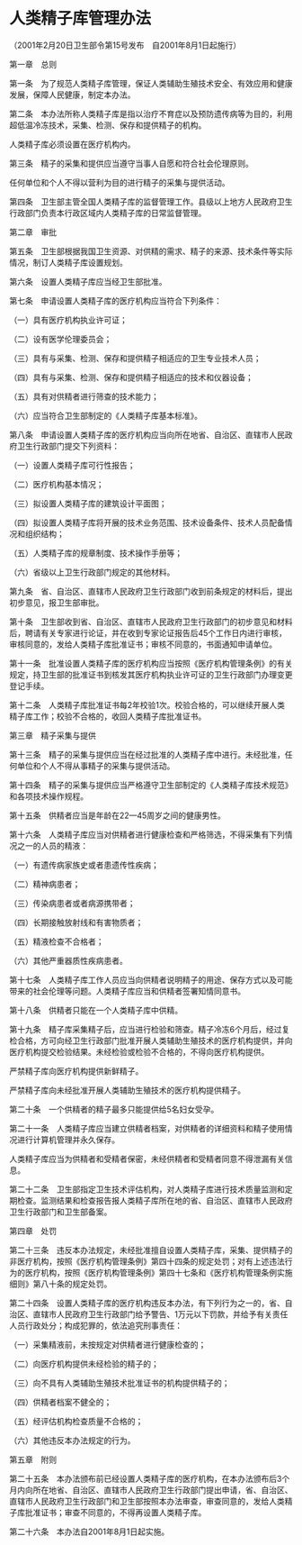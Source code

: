 # 人类精子库管理办法

（2001年2月20日卫生部令第15号发布　自2001年8月1日起施行）



第一章　总则



第一条　为了规范人类精子库管理，保证人类辅助生殖技术安全、有效应用和健康发展，保障人民健康，制定本办法。

第二条　本办法所称人类精子库是指以治疗不育症以及预防遗传病等为目的，利用超低温冷冻技术，采集、检测、保存和提供精子的机构。

人类精子库必须设置在医疗机构内。

第三条　精子的采集和提供应当遵守当事人自愿和符合社会伦理原则。

任何单位和个人不得以营利为目的进行精子的采集与提供活动。

第四条　卫生部主管全国人类精子库的监督管理工作。县级以上地方人民政府卫生行政部门负责本行政区域内人类精子库的日常监督管理。



第二章　审批



第五条　卫生部根据我国卫生资源、对供精的需求、精子的来源、技术条件等实际情况，制订人类精子库设置规划。

第六条　设置人类精子库应当经卫生部批准。

第七条　申请设置人类精子库的医疗机构应当符合下列条件：

（一）具有医疗机构执业许可证；

（二）设有医学伦理委员会；

（三）具有与采集、检测、保存和提供精子相适应的卫生专业技术人员；

（四）具有与采集、检测、保存和提供精子相适应的技术和仪器设备；

（五）具有对供精者进行筛查的技术能力；

（六）应当符合卫生部制定的《人类精子库基本标准》。

第八条　申请设置人类精子库的医疗机构应当向所在地省、自治区、直辖市人民政府卫生行政部门提交下列资料：

（一）设置人类精子库可行性报告；

（二）医疗机构基本情况；

（三）拟设置人类精子库的建筑设计平面图；

（四）拟设置人类精子库将开展的技术业务范围、技术设备条件、技术人员配备情况和组织结构；

（五）人类精子库的规章制度、技术操作手册等；

（六）省级以上卫生行政部门规定的其他材料。

第九条　省、自治区、直辖市人民政府卫生行政部门收到前条规定的材料后，提出初步意见，报卫生部审批。

第十条　卫生部收到省、自治区、直辖市人民政府卫生行政部门的初步意见和材料后，聘请有关专家进行论证，并在收到专家论证报告后45个工作日内进行审核，审核同意的，发给人类精子库批准证书；审核不同意的，书面通知申请单位。

第十一条　批准设置人类精子库的医疗机构应当按照《医疗机构管理条例》的有关规定，持卫生部的批准证书到核发其医疗机构执业许可证的卫生行政部门办理变更登记手续。

第十二条　人类精子库批准证书每2年校验1次。校验合格的，可以继续开展人类精子库工作；校验不合格的，收回人类精子库批准证书。



第三章　精子采集与提供



第十三条　精子的采集与提供应当在经过批准的人类精子库中进行。未经批准，任何单位和个人不得从事精子的采集与提供活动。

第十四条　精子的采集与提供应当严格遵守卫生部制定的《人类精子库技术规范》和各项技术操作规程。

第十五条　供精者应当是年龄在22—45周岁之间的健康男性。

第十六条　人类精子库应当对供精者进行健康检查和严格筛选，不得采集有下列情况之一的人员的精液：

（一）有遗传病家族史或者患遗传性疾病；

（二）精神病患者；

（三）传染病患者或者病源携带者；

（四）长期接触放射线和有害物质者；

（五）精液检查不合格者；

（六）其他严重器质性疾病患者。

第十七条　人类精子库工作人员应当向供精者说明精子的用途、保存方式以及可能带来的社会伦理等问题。人类精子库应当和供精者签署知情同意书。

第十八条　供精者只能在一个人类精子库中供精。

第十九条　精子库采集精子后，应当进行检验和筛查。精子冷冻6个月后，经过复检合格，方可向经卫生行政部门批准开展人类辅助生殖技术的医疗机构提供，并向医疗机构提交检验结果。未经检验或检验不合格的，不得向医疗机构提供。

严禁精子库向医疗机构提供新鲜精子。

严禁精子库向未经批准开展人类辅助生殖技术的医疗机构提供精子。

第二十条　一个供精者的精子最多只能提供给5名妇女受孕。

第二十一条　人类精子库应当建立供精者档案，对供精者的详细资料和精子使用情况进行计算机管理并永久保存。

人类精子库应当为供精者和受精者保密，未经供精者和受精者同意不得泄漏有关信息。

第二十二条　卫生部指定卫生技术评估机构，对人类精子库进行技术质量监测和定期检查。监测结果和检查报告报人类精子库所在地的省、自治区、直辖市人民政府卫生行政部门和卫生部备案。



第四章　处罚



第二十三条　违反本办法规定，未经批准擅自设置人类精子库，采集、提供精子的非医疗机构，按照《医疗机构管理条例》第四十四条的规定处罚；对有上述违法行为的医疗机构，按照《医疗机构管理条例》第四十七条和《医疗机构管理条例实施细则》第八十条的规定处罚。

第二十四条　设置人类精子库的医疗机构违反本办法，有下列行为之一的，省、自治区、直辖市人民政府卫生行政部门给予警告、1万元以下罚款，并给予有关责任人员行政处分；构成犯罪的，依法追究刑事责任：

（一）采集精液前，未按规定对供精者进行健康检查的；

（二）向医疗机构提供未经检验的精子的；

（三）向不具有人类辅助生殖技术批准证书的机构提供精子的；

（四）供精者档案不健全的；

（五）经评估机构检查质量不合格的；

（六）其他违反本办法规定的行为。



第五章　附则



第二十五条　本办法颁布前已经设置人类精子库的医疗机构，在本办法颁布后3个月内向所在地省、自治区、直辖市人民政府卫生行政部门提出申请，省、自治区、直辖市人民政府卫生行政部门和卫生部按照本办法审查，审查同意的，发给人类精子库批准证书；审查不同意的，不得再设置人类精子库。

第二十六条　本办法自2001年8月1日起实施。